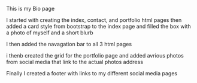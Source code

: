 This is my Bio page

I started with creating the index, contact, and portfolio html pages
then added a card style from bootstrap to the index page and filled the box with a photo of myself and a short blurb

I then added the navagation bar to all 3 html pages

i thenb created the grid for the portfolio page and added avrious photos from social media that link to the actual photos address

Finally I created a footer with links to my different social media pages